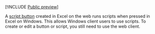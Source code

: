 [!INCLUDE [Public preview](../includes/preview-note.md)]

A [script button](../overview/excel.md#create-script-buttons-preview) created in Excel on the web runs scripts when pressed in Excel on Windows. This allows Windows client users to use scripts. To create or edit a button or script, you still need to use the web client.
